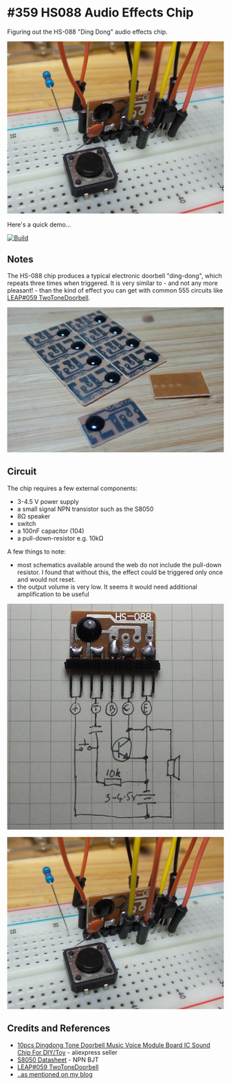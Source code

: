 # #359 HS088 Audio Effects Chip

Figuring out the HS-088 "Ding Dong" audio effects chip.

![Build](./assets/HS088_build.jpg?raw=true)

Here's a quick demo...

[![Build](https://img.youtube.com/vi/3f8TGjILb_U/0.jpg)](https://www.youtube.com/watch?v=3f8TGjILb_U)

## Notes

The HS-088 chip produces a typical electronic doorbell "ding-dong", which repeats three times when triggered.
It is very similar to - and not any more pleasant! - than the kind of effect you can get with common 555 circuits
like [LEAP#059 TwoToneDoorbell](../../../Electronics101/555Timer/TwoToneDoorbell).

![HS088_chip](./assets/HS088_chip.jpg?raw=true)

## Circuit

The chip requires a few external components:

* 3-4.5 V power supply
* a small signal NPN transistor such as the S8050
* 8Ω speaker
* switch
* a 100nF capacitor (104)
* a pull-down-resistor e.g. 10kΩ

A few things to note:

* most schematics available around the web do not include the pull-down resistor. I found that without this, the effect could be triggered only once and would not reset.
* the output volume is very low. It seems it would need additional amplification to be useful

![Schematic](./assets/HS088_schematic.jpg?raw=true)

![Build](./assets/HS088_build.jpg?raw=true)

## Credits and References

* [10pcs Dingdong Tone Doorbell Music Voice Module Board IC Sound Chip For DIY/Toy](https://www.aliexpress.com/item/10pcs-Dingdong-Tone-Doorbell-Music-Voice-Module-Board-IC-Chip-For-DIY-Toy/32661936820.html) - aliexpress seller
* [S8050 Datasheet](http://electronics.se-ed.com/magic/s8050.pdf) - NPN BJT
* [LEAP#059 TwoToneDoorbell](../../../Electronics101/555Timer/TwoToneDoorbell)
* [..as mentioned on my blog](https://blog.tardate.com/2017/12/leap359-hs-088-effects-chip.html)
